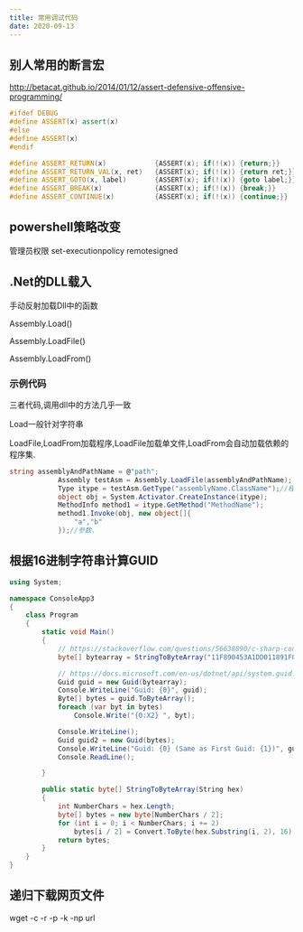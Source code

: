 ```yaml
---
title: 常用调试代码
date: 2020-09-13
---
```


## 别人常用的断言宏

http://betacat.github.io/2014/01/12/assert-defensive-offensive-programming/

```C++
#ifdef DEBUG
#define ASSERT(x) assert(x)
#else
#define ASSERT(x)
#endif

#define ASSERT_RETURN(x)            {ASSERT(x); if(!(x)) {return;}}
#define ASSERT_RETURN_VAL(x, ret)   {ASSERT(x); if(!(x)) {return ret;}}
#define ASSERT_GOTO(x, label)       {ASSERT(x); if(!(x)) {goto label;}}
#define ASSERT_BREAK(x)             {ASSERT(x); if(!(x)) {break;}}
#define ASSERT_CONTINUE(x)          {ASSERT(x); if(!(x)) {continue;}}
```


## powershell策略改变
管理员权限
set-executionpolicy remotesigned

## .Net的DLL载入
手动反射加载Dll中的函数

Assembly.Load()

Assembly.LoadFile()

Assembly.LoadFrom()

### 示例代码
三者代码,调用dll中的方法几乎一致

Load一般针对字符串

LoadFile,LoadFrom加载程序,LoadFile加载单文件,LoadFrom会自动加载依赖的程序集.

```C#
string assemblyAndPathName = @"path";
            Assembly testAsm = Assembly.LoadFile(assemblyAndPathName);
            Type itype = testAsm.GetType("assemblyName.ClassName");//程序集名.类名
            object obj = System.Activator.CreateInstance(itype);
            MethodInfo method1 = itype.GetMethod("MethodName");
            method1.Invoke(obj, new object[]{
                "a","b"
            });//参数.
```

## 根据16进制字符串计算GUID
```C#
using System;

namespace ConsoleApp3
{
    class Program
    {
        static void Main()
        {
            // https://stackoverflow.com/questions/56638890/c-sharp-convert-active-directory-hexadecimal-to-guid
            byte[] bytearray = StringToByteArray("11F890453A1DD011891F00AA004B2E24");

            // https://docs.microsoft.com/en-us/dotnet/api/system.guid.tobytearray?view=netframework-4.8
            Guid guid = new Guid(bytearray);
            Console.WriteLine("Guid: {0}", guid);
            Byte[] bytes = guid.ToByteArray();
            foreach (var byt in bytes)
                Console.Write("{0:X2} ", byt);

            Console.WriteLine();
            Guid guid2 = new Guid(bytes);
            Console.WriteLine("Guid: {0} (Same as First Guid: {1})", guid2, guid2.Equals(guid));
            Console.ReadLine();

        }

        public static byte[] StringToByteArray(String hex)
        {
            int NumberChars = hex.Length;
            byte[] bytes = new byte[NumberChars / 2];
            for (int i = 0; i < NumberChars; i += 2)
                bytes[i / 2] = Convert.ToByte(hex.Substring(i, 2), 16);
            return bytes;
        }
    }
}
```

## 递归下载网页文件
wget -c -r -p -k -np url
